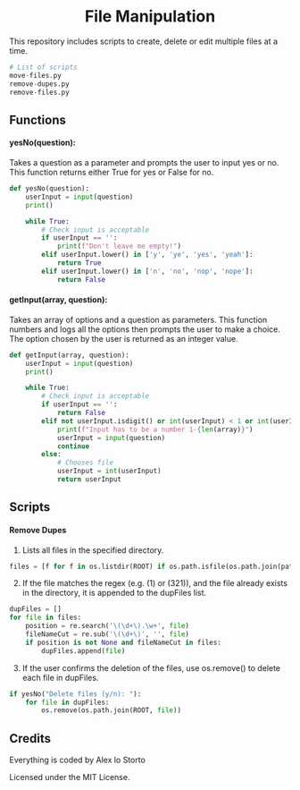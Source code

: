 <h1 align="center">File Manipulation</h1>

This repository includes scripts to create, delete or edit multiple files at a time.

```python
# List of scripts
move-files.py
remove-dupes.py
remove-files.py
```

## Functions

#### yesNo(question):

Takes a question as a parameter and prompts the user to input yes or no. This function returns either True for yes or False for no.

```python
def yesNo(question):
    userInput = input(question)
    print()

    while True:
        # Check input is acceptable
        if userInput == '':
            print(f"Don't leave me empty!")
        elif userInput.lower() in ['y', 'ye', 'yes', 'yeah']:
            return True
        elif userInput.lower() in ['n', 'no', 'nop', 'nope']:
            return False
```

#### getInput(array, question):

Takes an array of options and a question as parameters. This function numbers and logs all the options then prompts the user to make a choice. The option chosen by the user is returned as an integer value.

```python
def getInput(array, question):
    userInput = input(question)
    print()

    while True:
        # Check input is acceptable
        if userInput == '':
            return False
        elif not userInput.isdigit() or int(userInput) < 1 or int(userInput) > len(array):
            print(f"Input has to be a number 1-{len(array)}")
            userInput = input(question)
            continue
        else:
            # Chooses file
            userInput = int(userInput)
            return userInput
```

## Scripts

#### Remove Dupes

1. Lists all files in the specified directory.

```python
files = [f for f in os.listdir(ROOT) if os.path.isfile(os.path.join(path, f))]
```

2. If the file matches the regex (e.g. (1) or (321)), and the file already exists in the directory, it is appended to the dupFiles list.

```python
dupFiles = []
for file in files:
    position = re.search('\(\d+\).\w+', file)
    fileNameCut = re.sub('\(\d+\)', '', file)
    if position is not None and fileNameCut in files:
        dupFiles.append(file)
```

3. If the user confirms the deletion of the files, use os.remove() to delete each file in dupFiles.

```python
if yesNo("Delete files (y/n): "):
    for file in dupFiles:
        os.remove(os.path.join(ROOT, file))
```

## Credits

Everything is coded by Alex lo Storto

Licensed under the MIT License.
